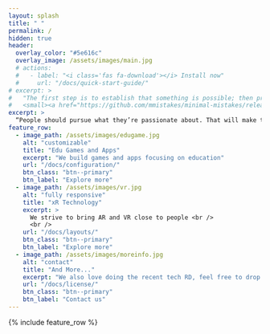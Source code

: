 ```yaml
---
layout: splash
title: " "
permalink: /
hidden: true
header:
  overlay_color: "#5e616c"
  overlay_image: /assets/images/main.jpg
  # actions:
  #   - label: "<i class='fas fa-download'></i> Install now"
  #     url: "/docs/quick-start-guide/"
# excerpt: >
#   "The first step is to establish that something is possible; then probability will occur"<br />
#   <small><a href="https://github.com/mmistakes/minimal-mistakes/releases/tag/4.23.0">Latest release v4.23.0</a></small>
excerpt: >
  “People should pursue what they’re passionate about. That will make them happier than pretty much anything else.” _Elon <br />
feature_row:
  - image_path: /assets/images/edugame.jpg
    alt: "customizable"
    title: "Edu Games and Apps"
    excerpt: "We build games and apps focusing on education"
    url: "/docs/configuration/"
    btn_class: "btn--primary"
    btn_label: "Explore more"
  - image_path: /assets/images/vr.jpg
    alt: "fully responsive"
    title: "xR Technology"
    excerpt: >
      We strive to bring AR and VR close to people <br />
      <br />
    url: "/docs/layouts/"
    btn_class: "btn--primary"
    btn_label: "Explore more"
  - image_path: /assets/images/moreinfo.jpg
    alt: "contact"
    title: "And More..."
    excerpt: "We also love doing the recent tech RD, feel free to drop us a line"
    url: "/docs/license/"
    btn_class: "btn--primary"
    btn_label: "Contact us"      
---
```


{% include feature_row %}
